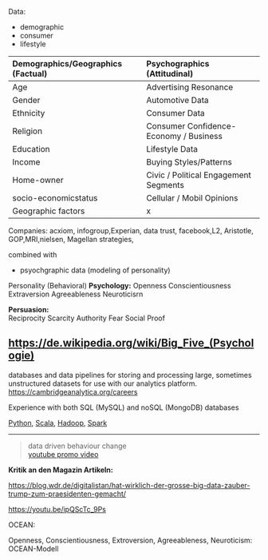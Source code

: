 Data:  

- demographic
- consumer
- lifestyle 

| Demographics/Geographics (Factual) | Psychographics (Attitudinal)            |
| :--                                | :--                                     |
| Age                                | Advertising Resonance                   |
| Gender                             | Automotive Data                         |
| Ethnicity                          | Consumer Data                           |
| Religion                           | Consumer Confidence- Economy / Business |
| Education                          | Lifestyle Data                          |
| Income                             | Buying Styles/Patterns                  |
| Home-owner                         | Civic / Political Engagement Segments   |
| socio-economicstatus               | Cellular / Mobil Opinions               |
| Geographic factors                 | x                                       |

Companies: acxiom, infogroup,Experian, data trust, facebook,L2, Aristotle, GOP,MRI,nielsen, Magellan strategies, 

combined with   
- psyochgraphic data (modeling of personality)

Personality (Behavioral)
__Psychology:__ 
Openness
Conscientiousness
Extraversion
Agreeableness
Neuroticisrn


__Persuasion:__  
Reciprocity
Scarcity
Authority
Fear
Social Proof


https://de.wikipedia.org/wiki/Big_Five_(Psychologie)
---

databases and data pipelines for storing and processing large, sometimes unstructured datasets for use with our analytics platform.  https://cambridgeanalytica.org/careers

Experience with both SQL (MySQL) and noSQL (MongoDB) databases 

[Python](https://www.python.org/), [Scala](https://www.scala-lang.org/), [Hadoop](http://hadoop.apache.org/), [Spark](http://spark.apache.org/)

---

> data driven behaviour change  
> [youtube promo video](https://youtu.be/vLFMGJyEwrA)
 

__Kritik an den Magazin Artikeln:__  

https://blog.wdr.de/digitalistan/hat-wirklich-der-grosse-big-data-zauber-trump-zum-praesidenten-gemacht/

https://youtu.be/ipQScTc_9Ps

OCEAN:  

Openness, Conscientiousness, Extroversion, Agreeableness, Neuroticism: OCEAN-Modell